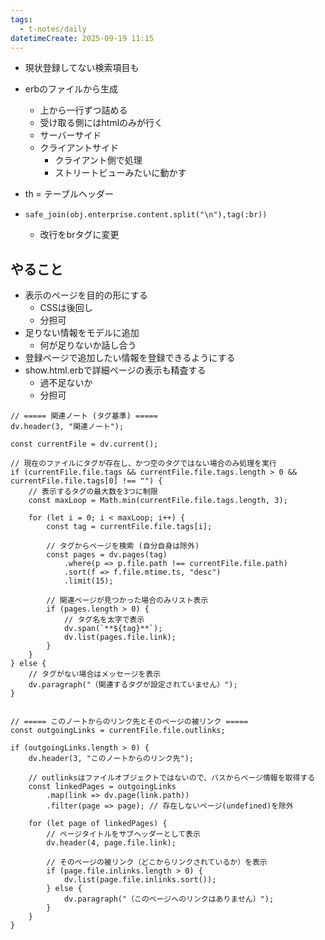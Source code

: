 ```yaml
---
tags:
  - t-notes/daily
datetimeCreate: 2025-09-19 11:15
---
```

- 現状登録してない検索項目も

- erbのファイルから生成
	- 上から一行ずつ詰める
	- 受け取る側にはhtmlのみが行く
	- サーバーサイド
	- クライアントサイド
		- クライアント側で処理
		- ストリートビューみたいに動かす
- th = テーブルヘッダー
- `safe_join(obj.enterprise.content.split("\n"),tag(:br))`
	- 改行をbrタグに変更

## やること

- 表示のページを目的の形にする
	- CSSは後回し
	- 分担可
- 足りない情報をモデルに追加
	- 何が足りないか話し合う
- 登録ページで追加したい情報を登録できるようにする
- show.html.erbで詳細ページの表示も精査する
	- 過不足ないか
	- 分担可




```dataviewjs
// ===== 関連ノート (タグ基準) =====
dv.header(3, "関連ノート");

const currentFile = dv.current();

// 現在のファイルにタグが存在し、かつ空のタグではない場合のみ処理を実行
if (currentFile.file.tags && currentFile.file.tags.length > 0 && currentFile.file.tags[0] !== "") {
    // 表示するタグの最大数を3つに制限
    const maxLoop = Math.min(currentFile.file.tags.length, 3);

    for (let i = 0; i < maxLoop; i++) {
        const tag = currentFile.file.tags[i];
        
        // タグからページを検索 (自分自身は除外)
        const pages = dv.pages(tag)
            .where(p => p.file.path !== currentFile.file.path) 
            .sort(f => f.file.mtime.ts, "desc")
            .limit(15);
        
        // 関連ページが見つかった場合のみリスト表示
        if (pages.length > 0) {
            // タグ名を太字で表示
            dv.span(`**${tag}**`); 
            dv.list(pages.file.link);
        }
    }
} else {
    // タグがない場合はメッセージを表示
    dv.paragraph("（関連するタグが設定されていません）");
}


// ===== このノートからのリンク先とそのページの被リンク =====
const outgoingLinks = currentFile.file.outlinks;

if (outgoingLinks.length > 0) {
    dv.header(3, "このノートからのリンク先");
    
    // outlinksはファイルオブジェクトではないので、パスからページ情報を取得する
    const linkedPages = outgoingLinks
        .map(link => dv.page(link.path))
        .filter(page => page); // 存在しないページ(undefined)を除外

    for (let page of linkedPages) {
        // ページタイトルをサブヘッダーとして表示
        dv.header(4, page.file.link);
        
        // そのページの被リンク（どこからリンクされているか）を表示
        if (page.file.inlinks.length > 0) {
            dv.list(page.file.inlinks.sort());
        } else {
            dv.paragraph("（このページへのリンクはありません）");
        }
    }
}
```